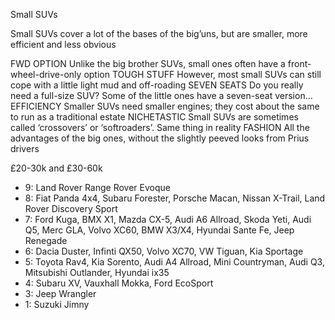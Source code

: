 Small SUVs

Small SUVs cover a lot of the bases of the big’uns, but are smaller, more efficient and less obvious

FWD OPTION
Unlike the big brother SUVs, small ones often have a front-wheel-drive-only option
TOUGH STUFF
However, most small SUVs can still cope with a little light mud and off-roading
SEVEN SEATS
Do you really need a full-size SUV? Some of the little ones have a seven-seat version…
EFFICIENCY
Smaller SUVs need smaller engines; they cost about the same to run as a traditional estate
NICHETASTIC
Small SUVs are sometimes called ‘crossovers’ or ‘softroaders’. Same thing in reality
FASHION
All the advantages of the big ones, without the slightly peeved looks from Prius drivers

£20-30k and £30-60k

* 9: Land Rover Range Rover Evoque
* 8: Fiat Panda 4x4, Subaru Forester, Porsche Macan, Nissan X-Trail, Land Rover Discovery Sport
* 7: Ford Kuga, BMX X1, Mazda CX-5, Audi A6 Allroad, Skoda Yeti, Audi Q5, Merc GLA, Volvo XC60, BMW X3/X4, Hyundai Sante Fe, Jeep Renegade
* 6: Dacia Duster, Infinti QX50, Volvo XC70, VW Tiguan, Kia Sportage
* 5: Toyota Rav4, Kia Sorento, Audi A4 Allroad, Mini Countryman, Audi Q3, Mitsubishi Outlander, Hyundai ix35
* 4: Subaru XV, Vauxhall Mokka, Ford EcoSport
* 3: Jeep Wrangler
* 1: Suzuki Jimny